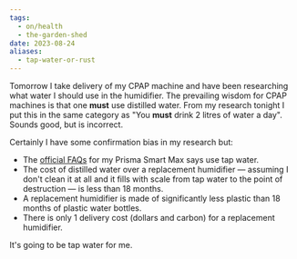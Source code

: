 ```yaml
---
tags:
  - on/health
  - the-garden-shed
date: 2023-08-24
aliases:
  - tap-water-or-rust
---
```

Tomorrow I take delivery of my CPAP machine and have been researching what water I should use in the humidifier. The prevailing wisdom for CPAP machines is that one **must** use distilled water. From my research tonight I put this in the same category as "You **must** drink 2 litres of water a day". Sounds good, but is incorrect.

Certainly I have some confirmation bias in my research but:

- The [official FAQs](https://sleep.sante-group.com/frequently-asked-questions/) for my Prisma Smart Max says use tap water.
- The cost of distilled water over a replacement humidifier ― assuming I don't clean it at all and it fills with scale from tap water to the point of destruction ― is less than 18 months.
- A replacement humidifier is made of significantly less plastic than 18 months of plastic water bottles.
- There is only 1 delivery cost (dollars and carbon) for a replacement humidifier. 

It's going to be tap water for me.
